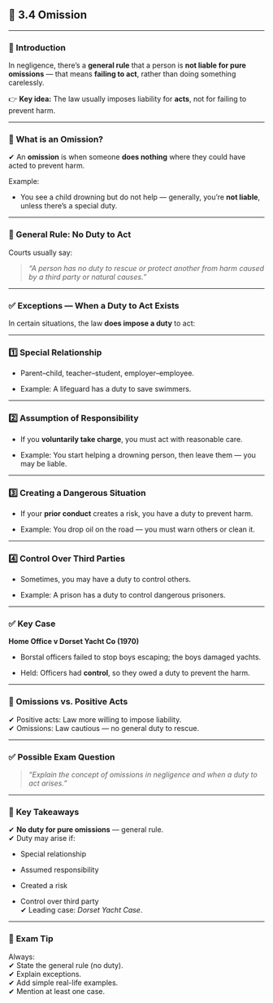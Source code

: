 
## 📑 **3.4 Omission**

---

### **📌 Introduction**

In negligence, there’s a **general rule** that a person is **not liable for pure omissions** — that means **failing to act**, rather than doing something carelessly.

👉 **Key idea:** The law usually imposes liability for **acts**, not for failing to prevent harm.

---

### **📜 What is an Omission?**

✔ An **omission** is when someone **does nothing** where they could have acted to prevent harm.

Example:

- You see a child drowning but do not help — generally, you’re **not liable**, unless there’s a special duty.
    

---

### **📌 General Rule: No Duty to Act**

Courts usually say:

> _“A person has no duty to rescue or protect another from harm caused by a third party or natural causes.”_

---

### ✅ **Exceptions — When a Duty to Act Exists**

In certain situations, the law **does impose a duty** to act:

---

### **1️⃣ Special Relationship**

- Parent–child, teacher–student, employer–employee.
    
- Example: A lifeguard has a duty to save swimmers.
    

---

### **2️⃣ Assumption of Responsibility**

- If you **voluntarily take charge**, you must act with reasonable care.
    
- Example: You start helping a drowning person, then leave them — you may be liable.
    

---

### **3️⃣ Creating a Dangerous Situation**

- If your **prior conduct** creates a risk, you have a duty to prevent harm.
    
- Example: You drop oil on the road — you must warn others or clean it.
    

---

### **4️⃣ Control Over Third Parties**

- Sometimes, you may have a duty to control others.
    
- Example: A prison has a duty to control dangerous prisoners.
    

---

### ✅ **Key Case**

**Home Office v Dorset Yacht Co (1970)**

- Borstal officers failed to stop boys escaping; the boys damaged yachts.
    
- Held: Officers had **control**, so they owed a duty to prevent the harm.
    

---

### **📌 Omissions vs. Positive Acts**

✔ Positive acts: Law more willing to impose liability.  
✔ Omissions: Law cautious — no general duty to rescue.

---

### ✅ **Possible Exam Question**

> _“Explain the concept of omissions in negligence and when a duty to act arises.”_

---

### 📌 **Key Takeaways**

✔ **No duty for pure omissions** — general rule.  
✔ Duty may arise if:

- Special relationship
    
- Assumed responsibility
    
- Created a risk
    
- Control over third party  
    ✔ Leading case: _Dorset Yacht Case_.
    

---

### 📝 **Exam Tip**

Always:  
✔ State the general rule (no duty).  
✔ Explain exceptions.  
✔ Add simple real-life examples.  
✔ Mention at least one case.
